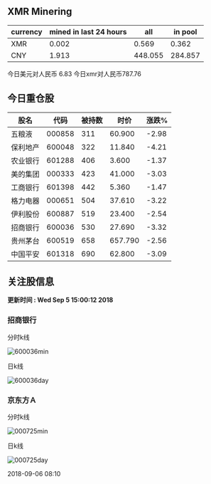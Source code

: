 ## XMR Minering

|currency|mined in last 24 hours|all|in pool|
|---|---|---|---|
|XMR|0.002|0.569|0.362|
|CNY|1.913|448.055|284.857|

今日美元对人民币 6.83	今日xmr对人民币787.76


## 今日重仓股 

|股名|代码|被持数|时价|涨跌%|
|---|---|---|---|---|
|五粮液|000858|311|60.900|-2.98|
|保利地产|600048|322|11.840|-4.21|
|农业银行|601288|406|3.600|-1.37|
|美的集团|000333|423|41.000|-3.03|
|工商银行|601398|442|5.360|-1.47|
|格力电器|000651|504|37.610|-3.22|
|伊利股份|600887|519|23.400|-2.54|
|招商银行|600036|530|27.690|-3.32|
|贵州茅台|600519|658|657.790|-2.56|
|中国平安|601318|690|62.800|-3.09|

## 关注股信息
**更新时间 : Wed Sep  5 15:00:12 2018**
### 招商银行 
分时k线

![600036min](http://image.sinajs.cn/newchart/min/n/sh600036.gif)

日k线

![600036day](http://image.sinajs.cn/newchart/daily/n/sh600036.gif)

### 京东方Ａ 
分时k线

![000725min](http://image.sinajs.cn/newchart/min/n/sz000725.gif)

日k线

![000725day](http://image.sinajs.cn/newchart/daily/n/sz000725.gif)

2018-09-06 08:10